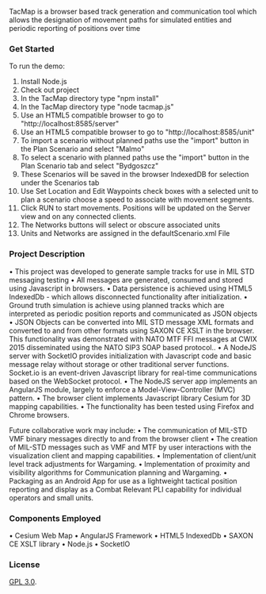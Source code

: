 

TacMap is a browser based track generation and communication tool which allows the designation of movement paths for simulated entities and periodic reporting of positions over time

### Get Started ###

To run the demo:
  1. Install Node.js
  2. Check out project
  3. In the TacMap directory type "npm install"
  4. In the TacMap directory type "node tacmap.js"
  5. Use an HTML5 compatible browser to go to "http://localhost:8585/server"
  6. Use an HTML5 compatible browser to go to "http://localhost:8585/unit"
  7. To import a scenario without planned paths use the "import" button in the Plan Scenario and select "Malmo"
  8. To select a scenario with planned paths use the "import" button in the Plan Scenario tab and select "Bydgoszcz"
  9. These Scenarios will be saved in the browser IndexedDB for selection under the Scenarios tab
  10. Use Set Location and Edit Waypoints check boxes with a selected unit to plan a scenario choose a speed to associate with movement segments.
  11. Click RUN to start movements.  Positions will be updated on the Server view and on any connected clients.
  12. The Networks buttons will select or obscure associated units
  13. Units and Networks are assigned in the defaultScenario.xml File

### Project Description ###
  • This project was developed to generate sample tracks for use in MIL STD messaging testing
  • All messages are generated, consumed and stored using Javascript in browsers.
  • Data persistence is achieved using HTML5 IndexedDb - which allows disconnected functionality after initialization.
  • Ground truth simulation is achieve using planned tracks which are interpreted as periodic position reports and communicated as JSON objects
  • JSON Objects can be converted into MIL STD message XML formats and converted to and from other formats using SAXON CE XSLT in the browser.  This functionality was demonstrated with NATO MTF FFI messages at CWIX 2015 disseminated using the NATO SIP3 SOAP based protocol..
  • A NodeJS server with SocketIO provides initialization with Javascript code and basic message relay without storage or other traditional server functions.  Socket.io is an event-driven Javascript library for real-time communications based on the WebSocket protocol.
  • The NodeJS server app implements an AngularJS module, largely to enforce a Model-View-Controller (MVC) pattern.
  • The browser client implements Javascript library Cesium for 3D mapping capabilities.
  • The functionality has been tested using Firefox and Chrome browsers.

Future collaborative work may include:
  • The communication of MIL-STD VMF binary messages directly to and from the browser client
  • The creation of MIL-STD messages such as VMF and MTF by user interactions with the visualization client and mapping capabilities.
  • Implementation of client/unit level track adjustments for Wargaming.
  • Implementation of proximity and visibility algorithms for Communication planning and Wargaming.
  • Packaging as an Android App for use as a lightweight tactical position reporting and display as a Combat Relevant PLI capability for individual operators and small units.

### Components Employed ###
  • Cesium Web Map
  • AngularJS Framework
  • HTML5 IndexedDb
  • SAXON CE XSLT library
  • Node.js
  • SocketIO

### License ###

[GPL 3.0](http://fsf.org/).  
